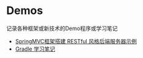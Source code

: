 # Demos
记录各种框架或新技术的Demo程序或学习笔记
- [SpringMVC框架搭建 RESTful 风格后端服务器示例](https://github.com/ZongWenlong/RESTful-Spring-Swagger-Demo)
- [Gradle 学习笔记](https://github.com/ZongWenlong/GradleDemo)
